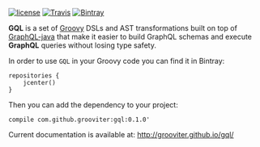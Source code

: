 [![license](https://img.shields.io/github/license/grooviter/gql.svg)](https://www.apache.org/licenses/LICENSE-2.0) [![Travis](https://img.shields.io/travis/grooviter/gql.svg)](https://travis-ci.org/grooviter/gql) [![Bintray](https://img.shields.io/bintray/v/grooviter/maven/gql.svg)](https://bintray.com/grooviter/maven/gql)

**GQL** is a set of [Groovy](http://www.groovy-lang.org) DSLs and AST
transformations built on top
of [GraphQL-java](https://github.com/graphql-java/graphql-java) that
make it easier to build GraphQL schemas and execute **GraphQL**
queries without losing type safety.

In order to use `GQL` in your Groovy code you can find it in Bintray:

    repositories {
        jcenter()
    }

Then you can add the dependency to your project:

    compile com.github.grooviter:gql:0.1.0'

Current documentation is available at: http://grooviter.github.io/gql/

